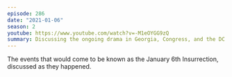 ```yaml
---
episode: 286
date: "2021-01-06"
season: 2
youtube: https://www.youtube.com/watch?v=-M1eOYGG9zQ
summary: Discussing the ongoing drama in Georgia, Congress, and the DC streets
---
```

The events that would come to be known as the January 6th Insurrection, discussed as they happened.
